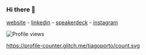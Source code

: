 ### Hi there 👋

[website](http://www.tiagoporto.com/) - [linkedin](http://br.linkedin.com/in/tiagoporto) - [speakerdeck](https://speakerdeck.com/tiagoporto) - [instagram](https://www.instagram.com/beer_or_bust/)

![Profile views](https://visitor-badge.glitch.me/badge?page_id=tiagoporto)

https://profile-counter.glitch.me/tiagoporto/count.svg

<!--
**tiagoporto/tiagoporto** is a ✨ _special_ ✨ repository because its `README.md` (this file) appears on your GitHub profile.

Here are some ideas to get you started:

- 🔭 I’m currently working on ...
- 🌱 I’m currently learning ...
- 👯 I’m looking to collaborate on ...
- 🤔 I’m looking for help with ...
- 💬 Ask me about ...
- 📫 How to reach me: ...
- 😄 Pronouns: ...
- ⚡ Fun fact: ...
-->
